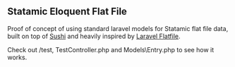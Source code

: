 
## Statamic Eloquent Flat File

Proof of concept of using standard laravel models for Statamic flat file data, built on top of [Sushi](https://github.com/calebporzio/sushi) and heavily inspired by [Laravel Flatfile](https://github.com/authanram/laravel-flatfile).

Check out /test, TestController.php and Models\Entry.php to see how it works.